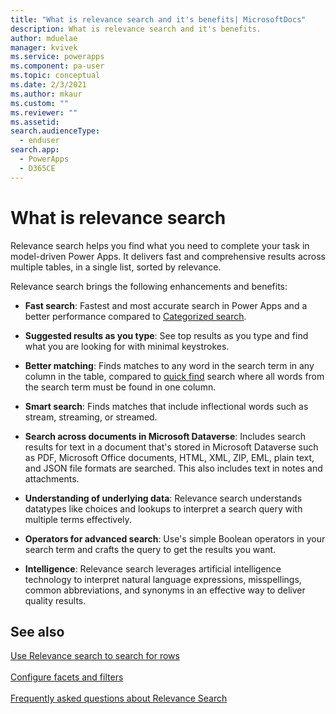 ```yaml
---
title: "What is relevance search and it's benefits| MicrosoftDocs"
description: What is relevance search and it's benefits.
author: mduelae
manager: kvivek
ms.service: powerapps
ms.component: pa-user
ms.topic: conceptual
ms.date: 2/3/2021
ms.author: mkaur
ms.custom: ""
ms.reviewer: ""
ms.assetid: 
search.audienceType: 
  - enduser
search.app: 
  - PowerApps
  - D365CE
---
```


# What is relevance search 

Relevance search helps you find what you need to complete your task in model-driven Power Apps. It delivers fast and comprehensive results across multiple tables, in a single list, sorted by relevance. 
  
Relevance search brings the following enhancements and benefits:  

- **Fast search**: Fastest and most accurate search in Power Apps and a better performance compared to [Categorized search](https://docs.microsoft.com/powerapps/user/quick-find#multiple-table-quick-find-categorized-search). 

- **Suggested results as you type**: See top results as you type and find what you are looking for with minimal keystrokes. 

- **Better matching**: Finds matches to any word in the search term in any column in the table, compared to [quick find](https://docs.microsoft.com/powerapps/user/quick-find) search where all words from the search term must be found in one column. 

- **Smart search**: Finds matches that include inflectional words such as stream, streaming, or streamed. 

- **Search across documents in Microsoft Dataverse**: Includes search results for text in a document that's stored in Microsoft Dataverse such as PDF, Microsoft Office documents, HTML, XML, ZIP, EML, plain text, and JSON file formats are searched. This also includes text in notes and attachments. 

- **Understanding of underlying data**: Relevance search understands datatypes like choices and lookups to interpret a search query with multiple terms effectively. 

- **Operators for advanced search**: Use's simple Boolean operators in your search term and crafts the query to get the results you want. 

- **Intelligence**: Relevance search leverages artificial intelligence technology to interpret natural language expressions, misspellings, common abbreviations, and synonyms in an effective way to deliver quality results. 

## See also

[Use Relevance search to search for rows](relevance-search.md)<br></br>
[Configure facets and filters](facets-and-filters.md)<br></br>
[Frequently asked questions about Relevance Search](relevance-faq.md)
